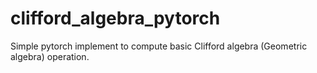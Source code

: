 # clifford_algebra_pytorch
Simple pytorch implement to compute basic Clifford algebra (Geometric algebra) operation.
